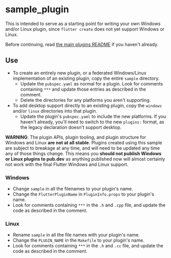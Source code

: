 # sample_plugin

This is intended to serve as a starting point for writing your own Windows
and/or Linux plugin, since `flutter create` does not yet support Windows
or Linux.

Before continuing, read [the main plugins README](../README.md) if you haven't already.

## Use

- To create an entirely new plugin, or a federated Windows/Linux implementation
  of an existing plugin, copy the entire `sample` directory.
  - Update the `pubspec.yaml` as normal for a plugin. Look for comments
    containing `***` and update those entries as described in the comment.
  - Delete the directories for any platforms you aren't supporting.
- To add desktop support directly to an existing plugin, copy the `windows`
  and/or `linux` directories into that plugin.
  - Update the plugin's `pubspec.yaml` to include the new platforms.
    If you haven't already, you'll need to switch to the new `plugins:`
    format, as the legacy declaration doesn't support desktop.

**WARNING**: The plugin APIs, plugin tooling, and plugin structure for
Windows and Linux **are not at all stable**. Plugins created using this
sample are subject to breakage at any time, and will need to be updated
any time any of those things change. This means you **should not publish
Windows or Linux plugins to pub.dev** as anything published now will
almost certainly not work with the final Flutter Windows and Linux support.

### Windows

- Change `sample` in all the filenames to your plugin's name.
- Change the `FlutterPluginName` in `PluginInfo.props` to your plugin's name.
- Look for comments containing `***` in the `.h` and `.cpp` file, and update
  the code as described in the comment.

### Linux

- Rename `sample` in all the file names with your plugin's name.
- Change the `PLUGIN_NAME` in the `Makefile` to your plugin's name.
- Look for comments containing `***` in the `.h` and `.cc` file, and update
  the code as described in the comment.
